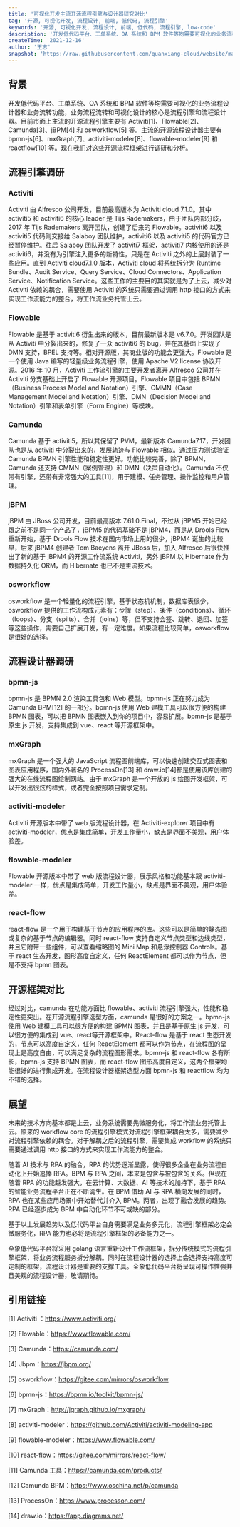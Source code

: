 ```yaml
---
title: '可视化开发主流开源流程引擎与设计器研究对比'
tag: '开源, 可视化开发, 流程设计, 前端, 低代码, 流程引擎'
keywords: '开源, 可视化开发, 流程设计, 前端, 低代码, 流程引擎, low-code'
description: '开发低代码平台、工单系统、OA 系统和 BPM 软件等均需要可视化的业务流程设计器和业务流转功能，业务流程流转和可视化设计的核心是流程引擎和流程设计器。目前市面上主流的开源流程引擎主要有 Activiti、Flowable、Camunda、jBPM 和 osworkflow 等。主流的开源流程设计器主要有 bpmn-js、mxGraph、activiti-modeler、flowable-modeler 和 reactflow 等。现在我们对这些开源流程框架进行调研和分析。'
createTime: '2021-12-16'
author: '王志'
snapshot: 'https://raw.githubusercontent.com/quanxiang-cloud/website/main/static/images/zh/blogs/Visualization%20development%20open%20source%20process%20engine%20and%20designer%20comparison/cover.png'
---
```


## 背景

开发低代码平台、工单系统、OA 系统和 BPM 软件等均需要可视化的业务流程设计器和业务流转功能，业务流程流转和可视化设计的核心是流程引擎和流程设计器。目前市面上主流的开源流程引擎主要有 Activiti[1]、Flowable[2]、Camunda[3]、jBPM[4] 和 osworkflow[5] 等。主流的开源流程设计器主要有 bpmn-js[6]、mxGraph[7]、activiti-modeler[8]、flowable-modeler[9] 和 reactflow[10] 等。现在我们对这些开源流程框架进行调研和分析。

## 流程引擎调研

### Activiti

Activiti 由 Alfresco 公司开发，目前最高版本为 Activiti cloud 7.1.0。其中 activiti5 和 activiti6 的核心 leader 是 Tijs Rademakers，由于团队内部分歧，2017 年 Tijs Rademakers 离开团队，创建了后来的 Flowable。activiti6 以及 activiti5 代码则交接给 Salaboy 团队维护，activiti6 以及 activiti5 的代码官方已经暂停维护。往后 Salaboy 团队开发了 activiti7 框架，activiti7 内核使用的还是 activiti6，并没有为引擎注入更多的新特性，只是在 Activiti 之外的上层封装了一些应用。直到 Activiti cloud7.1.0 版本，Activiti cloud 将系统拆分为 Runtime Bundle、Audit Service、Query Service、Cloud Connectors、Application Service、Notification Service。这些工作的主要目的其实就是为了上云，减少对 Activiti 依赖的耦合，需要使用 Activiti 的系统只需要通过调用 http 接口的方式来实现工作流能力的整合，将工作流业务托管上云。



### Flowable

Flowable 是基于 activiti6 衍生出来的版本，目前最新版本是 v6.7.0。开发团队是从 Activiti 中分裂出来的，修复了一众 activiti6 的 bug，并在其基础上实现了 DMN 支持，BPEL 支持等。相对开源版，其商业版的功能会更强大。Flowable 是一个使用 Java 编写的轻量级业务流程引擎，使用 Apache V2 license 协议开源。2016 年 10 月，Activiti 工作流引擎的主要开发者离开 Alfresco 公司并在 Activiti 分支基础上开启了 Flowable 开源项目。Flowable 项目中包括 BPMN（Business Process Model and Notation）引擎、CMMN（Case Management Model and Notation）引擎、DMN（Decision Model and Notation）引擎和表单引擎（Form Engine）等模块。



### Camunda

Camunda 基于 activiti5，所以其保留了 PVM，最新版本 Camunda7.17，开发团队也是从 activiti 中分裂出来的，发展轨迹与 Flowable 相似。通过压力测试验证 Camunda BPMN 引擎性能和稳定性更好。功能比较完善，除了 BPMN，Camunda 还支持 CMMN（案例管理）和 DMN（决策自动化）。Camunda 不仅带有引擎，还带有非常强大的工具[11]，用于建模、任务管理、操作监控和用户管理。



### jBPM

jBPM 由 JBoss 公司开发，目前最高版本 7.61.0.Final，不过从  jBPM5 开始已经跟之前不是同一个产品了，jBPM5 的代码基础不是 jBPM4，而是从 Drools Flow 重新开始，基于 Drools Flow 技术在国内市场上用的很少，jBPM4 诞生的比较早，后来 jBPM4 创建者 Tom Baeyens 离开 JBoss 后，加入 Alfresco 后很快推出了新的基于 jBPM4 的开源工作流系统 Activiti，另外 jBPM 以 Hibernate 作为数据持久化 ORM，而 Hibernate 也已不是主流技术。



### osworkflow

osworkflow 是一个轻量化的流程引擎，基于状态机机制，数据库表很少，osworkflow 提供的工作流构成元素有：步骤（step）、条件（conditions）、循环（loops）、分支（spilts）、合并（joins）等，但不支持会签、跳转、退回、加签等这些操作，需要自己扩展开发，有一定难度。如果流程比较简单，osworkflow 是很好的选择。



## 流程设计器调研

### bpmn-js

bpmn-js 是 BPMN 2.0 渲染工具包和 Web 模型。bpmn-js 正在努力成为 Camunda BPM[12] 的一部分。bpmn-js 使用 Web 建模工具可以很方便的构建 BPMN 图表，可以把 BPMN 图表嵌入到你的项目中，容易扩展。bpmn-js 是基于原生 js 开发，支持集成到 vue、react 等开源框架中。



### mxGraph

mxGraph 是一个强大的 JavaScript 流程图前端库，可以快速创建交互式图表和图表应用程序，国内外著名的 ProcessOn[13] 和 draw.io[14]都是使用该库创建的强大的在线流程图绘制网站。由于 mxGraph 是一个开放的 js 绘图开发框架，可以开发出很炫的样式，或者完全按照项目需求定制。



### activiti-modeler

Activiti 开源版本中带了 web 版流程设计器，在 Activiti-explorer 项目中有 activiti-modeler，优点是集成简单，开发工作量小，缺点是界面不美观，用户体验差。



### flowable-modeler

Flowable 开源版本中带了 web 版流程设计器，展示风格和功能基本跟 activiti-modeler 一样，优点是集成简单，开发工作量小，缺点是界面不美观，用户体验差。



### react-flow

react-flow 是一个用于构建基于节点的应用程序的库。这些可以是简单的静态图或复杂的基于节点的编辑器。同时 react-flow 支持自定义节点类型和边线类型，并且它附带一些组件，可以查看缩略图的 Mini Map 和悬浮控制器 Controls。基于 react 生态开发，图形高度自定义，任何 ReactElement 都可以作为节点，但是不支持 bpmn 图表。



## 开源框架对比

经过对比，camunda 在功能方面比 flowable、activiti 流程引擎强大，性能和稳定性更突出。在开源流程引擎选型方面，camunda 是很好的方案之一。bpmn-js 使用 Web 建模工具可以很方便的构建 BPMN 图表，并且是基于原生 js 开发，可以很方便的集成到 vue、react等开源框架中。React-flow 是基于 react 生态开发的，节点可以高度自定义，任何 ReactElement 都可以作为节点，在流程图的呈现上是高度自由，可以满足复杂的流程图形需求。bpmn-js 和 react-flow 各有所长，bpmn-js 支持 BPMN 图表，而 react-flow 图形高度自定义，这两个框架均能很好的进行集成开发。在流程设计器框架选型方面 bpmn-js 和 reactflow 均为不错的选择。

## 展望

未来的技术方向基本都是上云，业务系统需要先微服务化，将工作流业务托管上云。原来的 workflow core 的流程引擎模式对流程引擎框架耦合太多，需要减少对流程引擎依赖的耦合。对于解耦之后的流程引擎，需要集成 workflow 的系统只需要通过调用 http 接口的方式来实现工作流能力的整合。

随着 AI 技术与 RPA 的融合，RPA 的优势逐渐显露，使得很多企业在业务流程自动化上开始追捧 RPA。BPM 与 RPA 之间，本来是包含与被包含的关系。但现在随着 RPA 的功能越发强大，在云计算、大数据、AI 等技术的加持下，基于 RPA 的智能业务流程平台正在不断诞生。在 BPM 借助 AI 与 RPA 横向发展的同时，RPA 也在某些应用场景中开始替代并介入 BPM。两者，出现了融合发展的趋势。RPA 已经逐步成为 BPM 中自动化环节不可或缺的部分。

基于以上发展趋势以及低代码平台自身需要满足业务多元化，流程引擎框架必定会微服务化，RPA 能力也必将是流程引擎框架的必备能力之一。

全象低代码平台将采用 golang 语言重新设计工作流框架，拆分传统模式的流程引擎框架，将业务流程服务拆分解耦。同时在流程设计器的选择上会选择支持高度可定制的框架，流程设计器是重要的支撑工具。全象低代码平台将呈现可操作性强并且美观的流程设计器，敬请期待。



 ## 引用链接

[1] Activiti ：https://www.activiti.org/

[2] Flowable：https://www.flowable.com/

[3] Camunda：https://camunda.com/

[4] Jbpm：https://jbpm.org/

[5] osworkflow：https://gitee.com/mirrors/osworkflow

[6] bpmn-js：https://bpmn.io/toolkit/bpmn-js/

[7] mxGraph：http://jgraph.github.io/mxgraph/

[8] activiti-modeler：https://github.com/Activiti/activiti-modeling-app

[9] flowable-modeler：https://wwv.flowable.com/

[10] react-flow：https://gitee.com/mirrors/react-flow/

[11] Camunda 工具：https://camunda.com/products/

[12] Camunda BPM：https://www.oschina.net/p/camunda

[13] ProcessOn：https://www.processon.com/

[14] draw.io：https://app.diagrams.net/


